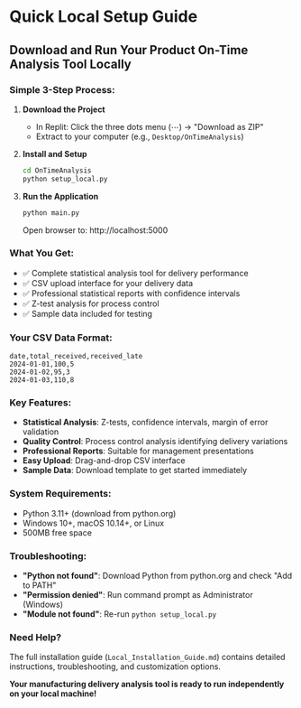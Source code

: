 # Quick Local Setup Guide

## Download and Run Your Product On-Time Analysis Tool Locally

### Simple 3-Step Process:

1. **Download the Project**
   - In Replit: Click the three dots menu (⋯) → "Download as ZIP"
   - Extract to your computer (e.g., `Desktop/OnTimeAnalysis`)

2. **Install and Setup**
   ```bash
   cd OnTimeAnalysis
   python setup_local.py
   ```

3. **Run the Application**
   ```bash
   python main.py
   ```
   
   Open browser to: http://localhost:5000

### What You Get:
- ✅ Complete statistical analysis tool for delivery performance
- ✅ CSV upload interface for your delivery data  
- ✅ Professional statistical reports with confidence intervals
- ✅ Z-test analysis for process control
- ✅ Sample data included for testing

### Your CSV Data Format:
```csv
date,total_received,received_late
2024-01-01,100,5
2024-01-02,95,3
2024-01-03,110,8
```

### Key Features:
- **Statistical Analysis**: Z-tests, confidence intervals, margin of error validation
- **Quality Control**: Process control analysis identifying delivery variations  
- **Professional Reports**: Suitable for management presentations
- **Easy Upload**: Drag-and-drop CSV interface
- **Sample Data**: Download template to get started immediately

### System Requirements:
- Python 3.11+ (download from python.org)
- Windows 10+, macOS 10.14+, or Linux
- 500MB free space

### Troubleshooting:
- **"Python not found"**: Download Python from python.org and check "Add to PATH"
- **"Permission denied"**: Run command prompt as Administrator (Windows)
- **"Module not found"**: Re-run `python setup_local.py`

### Need Help?
The full installation guide (`Local_Installation_Guide.md`) contains detailed instructions, troubleshooting, and customization options.

**Your manufacturing delivery analysis tool is ready to run independently on your local machine!**